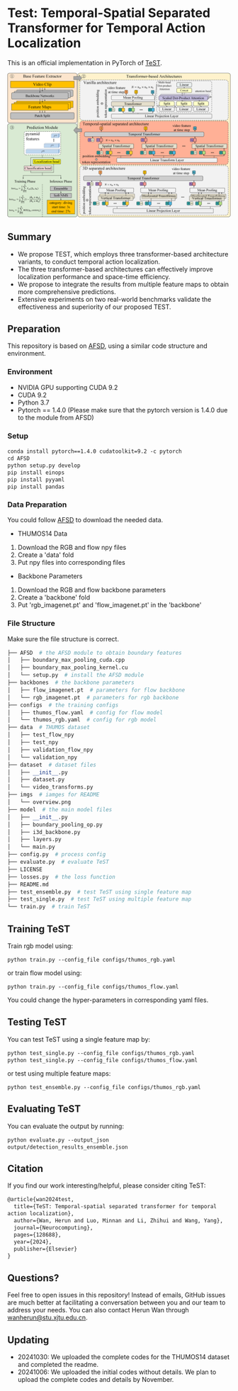 # Test: Temporal-Spatial Separated Transformer for Temporal Action Localization

This is an official implementation in PyTorch of [TeST](https://www.sciencedirect.com/science/article/abs/pii/S0925231224014590).

<p align="center">
<img src="https://github.com/whr000001/TeST/blob/main/imgs/overview.png"   width="600" />
</p>

## Summary
- We propose TEST, which employs three transformer-based architecture variants, to conduct temporal action localization.
- The three transformer-based architectures can effectively improve localization performance and space-time efficiency.
- We propose to integrate the results from multiple feature maps to obtain more comprehensive predictions.
- Extensive experiments on two real-world benchmarks validate the effectiveness and superiority of our proposed TEST.


## Preparation
This repository is based on [AFSD](https://github.com/TencentYoutuResearch/ActionDetection-AFSD), using a similar code structure and environment.

### Environment
- NVIDIA GPU supporting CUDA 9.2
- CUDA 9.2
- Python 3.7
- Pytorch == 1.4.0 (Please make sure that the pytorch version is 1.4.0 due to the module from AFSD)

### Setup
```
conda install pytorch==1.4.0 cudatoolkit=9.2 -c pytorch
cd AFSD
python setup.py develop
pip install einops 
pip install pyyaml
pip install pandas
```

### Data Preparation
You could follow [AFSD](https://github.com/TencentYoutuResearch/ActionDetection-AFSD) to download the needed data.
- THUMOS14 Data
1. Download the RGB and flow npy files
2. Create a 'data' fold
3. Put npy files into corresponding files

- Backbone Parameters
1. Download the RGB and flow backbone parameters
2. Create a 'backbone' fold
3. Put 'rgb_imagenet.pt' and 'flow_imagenet.pt' in the 'backbone'

### File Structure
Make sure the file structure is correct.
```python
├── AFSD  # the AFSD module to obtain boundary features
│   ├── boundary_max_pooling_cuda.cpp
│   ├── boundary_max_pooling_kernel.cu
│   └── setup.py  # install the AFSD module
├── backbones  # the backbone parameters
│   ├── flow_imagenet.pt  # parameters for flow backbone
│   └── rgb_imagenet.pt  # parameters for rgb backbone
├── configs  # the training configs
│   ├── thumos_flow.yaml  # config for flow model
│   └── thumos_rgb.yaml  # config for rgb model
├── data  # THUMOS dataset
│   ├── test_flow_npy
│   ├── test_npy
│   ├── validation_flow_npy
│   └── validation_npy
├── dataset  # dataset files
│   ├── __init__.py
│   ├── dataset.py
│   └── video_transforms.py
├── imgs  # iamges for README
│   └── overview.png
├── model  # the main model files
│   ├── __init__.py
│   ├── boundary_pooling_op.py
│   ├── i3d_backbone.py
│   ├── layers.py
│   └── main.py
├── config.py  # process config
├── evaluate.py  # evaluate TeST
├── LICENSE
├── losses.py  # the loss function
├── README.md
├── test_ensemble.py  # test TeST using single feature map
├── test_single.py  # test TeST using multiple feature map
└── train.py  # train TeST
```

## Training TeST
Train rgb model using:
```
python train.py --config_file configs/thumos_rgb.yaml
```
or train flow model using:
```
python train.py --config_file configs/thumos_flow.yaml
```
You could change the hyper-parameters in corresponding yaml files.

## Testing TeST
You can test TeST using a single feature map by:
```
python test_single.py --config_file configs/thumos_rgb.yaml
python test_single.py --config_file configs/thumos_flow.yaml 
```
or test using multiple feature maps:
```
python test_ensemble.py --config_file configs/thumos_rgb.yaml 
```
## Evaluating TeST
You can evaluate the output by running:
```
python evaluate.py --output_json output/detection_results_ensemble.json
```

## Citation
If you find our work interesting/helpful, please consider citing TeST:
```
@article{wan2024test,
  title={TeST: Temporal-spatial separated transformer for temporal action localization},
  author={Wan, Herun and Luo, Minnan and Li, Zhihui and Wang, Yang},
  journal={Neurocomputing},
  pages={128688},
  year={2024},
  publisher={Elsevier}
}
```

## Questions?
Feel free to open issues in this repository! Instead of emails, GitHub issues are much better at facilitating a conversation between you and our team to address your needs. You can also contact Herun Wan through wanherun@stu.xjtu.edu.cn.

## Updating
- 20241030: We uploaded the complete codes for the THUMOS14 dataset and completed the readme.
- 20241006: We uploaded the initial codes without details. We plan to upload the complete codes and details by November.
